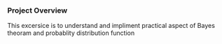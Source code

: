 ### Project Overview

 This excersice is to understand and impliment practical aspect of Bayes theoram and probablity distribution function 


